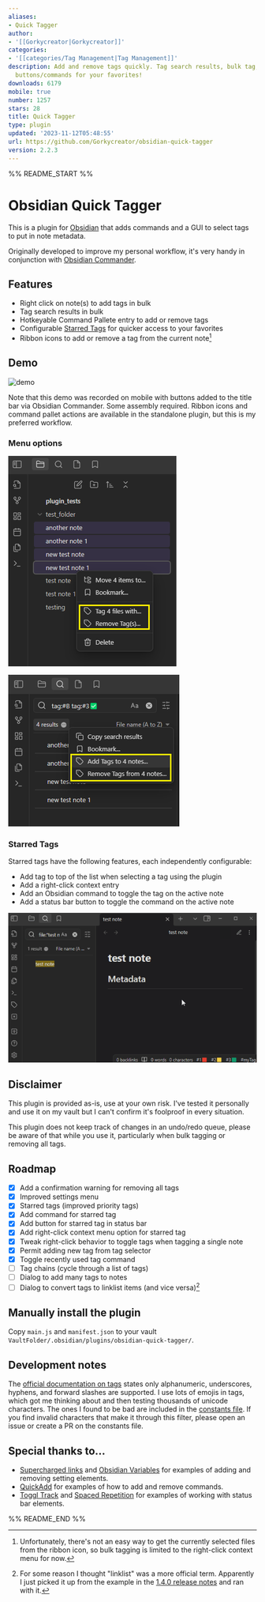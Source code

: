 ```yaml
---
aliases:
- Quick Tagger
author:
- '[[Gorkycreator|Gorkycreator]]'
categories:
- '[[categories/Tag Management|Tag Management]]'
description: Add and remove tags quickly. Tag search results, bulk tag, and add dedicated
  buttons/commands for your favorites!
downloads: 6179
mobile: true
number: 1257
stars: 28
title: Quick Tagger
type: plugin
updated: '2023-11-12T05:48:55'
url: https://github.com/Gorkycreator/obsidian-quick-tagger
version: 2.2.3
---
```


%% README_START %%

# Obsidian Quick Tagger

This is a plugin for [Obsidian](https://obsidian.md) that adds commands and a GUI to select tags to put in note metadata.

Originally developed to improve my personal workflow, it's very handy in conjunction with [Obsidian Commander](https://github.com/phibr0/obsidian-commander).

## Features
- Right click on note(s) to add tags in bulk
- Tag search results in bulk
- Hotkeyable Command Pallete entry to add or remove tags
- Configurable [Starred Tags](https://github.com/Gorkycreator/obsidian-quick-tagger#starred-tags) for quicker access to your favorites
- Ribbon icons to add or remove a tag from the current note[^1]

[^1]: Unfortunately, there's not an easy way to get the currently selected files from the ribbon icon, so bulk tagging is limited to the right-click context menu for now.

## Demo
![demo](https://raw.githubusercontent.com/Gorkycreator/obsidian-quick-tagger/HEAD/images/quick_tagger_demo.gif)

Note that this demo was recorded on mobile with buttons added to the title bar via Obsidian Commander. Some assembly required. Ribbon icons and command pallet actions are available in the standalone plugin, but this is my preferred workflow.

### Menu options
![file-menu](https://raw.githubusercontent.com/Gorkycreator/obsidian-quick-tagger/HEAD/images/file-right-click-menu.png)

![search-menu](https://raw.githubusercontent.com/Gorkycreator/obsidian-quick-tagger/HEAD/images/search-results-menu.png)


### Starred Tags
Starred tags have the following features, each independently configurable:
  - Add tag to top of the list when selecting a tag using the plugin
  - Add a right-click context entry
  - Add an Obsidian command to toggle the tag on the active note
  - Add a status bar button to toggle the command on the active note

![starred-tag-demo](https://raw.githubusercontent.com/Gorkycreator/obsidian-quick-tagger/HEAD/images/starred-tag-demo.gif)

## Disclaimer
This plugin is provided as-is, use at your own risk. I've tested it personally and use it on my vault but I can't confirm it's foolproof in every situation.

This plugin does not keep track of changes in an undo/redo queue, please be aware of that while you use it, particularly when bulk tagging or removing all tags.

## Roadmap
- [x] Add a confirmation warning for removing all tags
- [x] Improved settings menu
- [x] Starred tags (improved priority tags)
- [x] Add command for starred tag
- [x] Add button for starred tag in status bar
- [x] Add right-click context menu option for starred tag
- [x] Tweak right-click behavior to toggle tags when tagging a single note
- [x] Permit adding new tag from tag selector
- [x] Toggle recently used tag command
- [ ] Tag chains (cycle through a list of tags)
- [ ] Dialog to add many tags to notes
- [ ] Dialog to convert tags to linklist items (and vice versa)[^2]

[^2]: For some reason I thought "linklist" was a more official term. Apparently I just picked it up from the example in the [1.4.0 release notes](https://obsidian.md/changelog/2023-07-26-desktop-v1.4.0/) and ran with it.

## Manually install the plugin

Copy `main.js` and `manifest.json` to your vault `VaultFolder/.obsidian/plugins/obsidian-quick-tagger/`.


## Development notes
The [official documentation on tags](https://help.obsidian.md/Editing+and+formatting/Tags#Tag+format) states only alphanumeric, underscores, hyphens, and forward slashes are supported. I use lots of emojis in tags, which got me thinking about and then testing thousands of unicode characters. The ones I found to be bad are included in the [constants file](https://github.com/Gorkycreator/obsidian-quick-tagger/blob/master/src/constants.ts). If you find invalid characters that make it through this filter, please open an issue or create a PR on the constants file.

## Special thanks to...
- [Supercharged links](https://github.com/mdelobelle/obsidian_supercharged_links) and [Obsidian Variables](https://github.com/jffaust/obsidian-variables) for examples of adding and removing setting elements.
- [QuickAdd](https://github.com/chhoumann/quickadd) for examples of how to add and remove commands.
- [Toggl Track](https://github.com/mcndt/obsidian-toggl-integration) and [Spaced Repetition](https://github.com/st3v3nmw/obsidian-spaced-repetition) for examples of working with status bar elements.

%% README_END %%